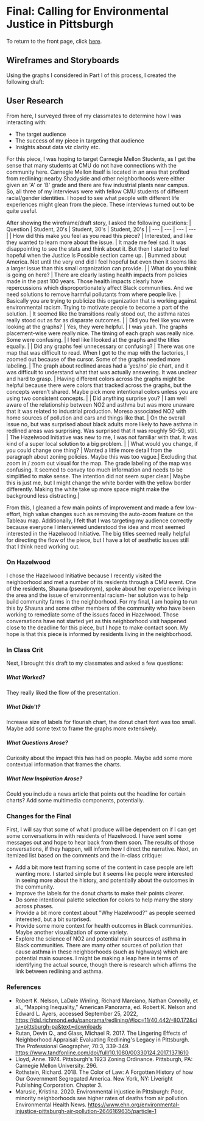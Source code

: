# Final: Calling for Environmental Justice in Pittsburgh
To return to the front page, click [here](https://jameson-c.github.io/viz-portfolio).
## Wireframes and Storyboards
Using the graphs I considered in Part I of this process, I created the following draft:
<script src="https://carnegiemellon.shorthandstories.com/toxic/embed.js"></script>

## User Research
From here, I surveyed three of my classmates to determine how I was interacting with:
* The target audience
* The success of my piece in targeting that audience
* Insights about data viz clarity etc.

For this piece, I was hoping to target Carnegie Mellon Students, as I get the sense that many students at CMU do not have connections with the community here. Carnegie Mellon itself is located in an area that profited from redlining: nearby Shadyside and other neighborhoods were either given an 'A' or 'B' grade and there are few industrial plants near campus. So, all three of my interviews were with fellow CMU students of different racial/gender identities. I hoped to see what people with different life experiences might glean from the piece. These interviews turned out to be quite useful.

After showing the wireframe/draft story, I asked the following questions:
| Question | Student, 20's | Student, 30's | Student, 20's |
| --- | --- | --- | --- |
| How did this make you feel as you read this piece? | Interested, and like they wanted to learn more about the issue. | It made me feel sad. It was disappointing to see the stats and think about it. But then I started to feel hopeful when the Justice Is Possible section came up. | Bummed about America. Not until the very end did I feel hopeful but even then it seems like a larger issue than this small organization can provide. |
| What do you think is going on here? | There are clearly lasting health impacts from policies made in the past 100 years. Those health impacts clearly have repercussions which disproportionately affect Black communities. And we need solutions to remove harmful pollutants from where people live. | Basically you are trying to publicize this organization that is working against environmental racism. Trying to motivate people to become a part of the solution. | It seemed like the transitions really stood out, the asthma rates really stood out as far as disparate outcomes. |
| Did you feel like you were looking at the graphs? | Yes, they were helpful. | I was yeah. The graphs placement-wise were really nice. The timing of each graph was really nice. Some were confusing. | I feel like I looked at the graphs and the titles equally. |
| Did any graphs feel unnecessary or confusing? | There was one map that was difficult to read. When I got to the map with the factories, I zoomed out because of the cursor. Some of the graphs needed more labeling. | The graph about redlined areas had a ‘yes/no’ pie chart, and it was difficult to understand what that was actually answering. It was unclear and hard to grasp. | Having different colors across the graphs might be helpful because there were colors that tracked across the graphs, but the concepts weren’t shared. Maybe pick more intentional colors unless you are using two consistent concepts. |
| Did anything surprise you? | I am well aware of the relationship between NO2 and asthma but was more unaware that it was related to industrial production. Moreso associated NO2 with home sources of pollution and cars and things like that. | On the overall issue no, but was surprised about black adults more likely to have asthma in redlined areas was surprising. Was surprised that it was roughly 50-50, still. | The Hazelwood Initiative was new to me, I was not familiar with that. It was kind of a super local solution to a big problem. | 
| What would you change, if you could change one thing? | Wanted a little more detail from the paragraph about zoning policies. Maybe this was too vague.| Excluding that zoom in / zoom out visual for the map. The grade labeling of the map was confusing. It seemed to convey too much information and needs to be simplified to make sense. The intention did not seem super clear.| Maybe this is just me, but I might change the white border with the yellow border differently. Making the white take up more space might make the background less distracting.|

From this, I gleaned a few main points of improvement and made a few low-effort, high value changes such as removing the auto-zoom feature on the Tableau map. Additionally, I felt that I was targeting my audience correctly because everyone I interviewed understood the idea and most seemed interested in the Hazelwood Initiative. The big titles seemed really helpful for directing the flow of the piece, but I have a lot of aesthetic issues still that I think need working out.

### On Hazelwood
I chose the Hazelwood Initiative because I recently visited the neighborhood and met a number of its residents through a CMU event. One of the residents, Shauna (pseudonym), spoke about her experience living in the area and the issue of environmental racism- her solution was to help build community farms in the neighborhood. For my final, I am hoping to run this by Shauna and some other members of the community who have been working to remediate some of the issues faced in Hazelwood. Those conversations have not started yet as this neighborhood visit happened close to the deadline for this piece, but I hope to make contact soon. My hope is that this piece is informed by residents living in the neighborhood.

### In Class Crit
Next, I brought this draft to my classmates and asked a few questions:
##### What Worked?
They really liked the flow of the presentation.
##### What Didn't?
Increase size of labels for flourish chart, the donut chart font was too small.
Maybe add some text to frame the graphs more extensively.
##### What Questions Arose?
Curiosity about the impact this has had on people. Maybe add some more contextual information that frames the charts.
##### What New Inspiration Arose?
Could you include a news article that points out the headline for certain charts? Add some multimedia components, potentially.

### Changes for the Final
First, I will say that some of what I produce will be dependent on if I can get some conversations in with residents of Hazelwood. I have sent some messages out and hope to hear back from them soon. The results of those conversations, if they happen, will inform how I direct the narrative. Next, an itemized list based on the comments and the in-class critique:
* Add a bit more text framing some of the content in case people are left wanting more. I started simple but it seems like people were interested in seeing more about the history, and potentially about the outcomes in the community.
* Improve the labels for the donut charts to make their points clearer.
* Do some intentional palette selection for colors to help marry the story across phases.
* Provide a bit more context about "Why Hazelwood?" as people seemed interested, but a bit surprised.
* Provide some more context for health outcomes in Black communities. Maybe another visualization of some variety.
* Explore the science of NO2 and potential main sources of asthma in Black communities. There are many other sources of pollution that cause asthma in these neighborhoods (such as highways) which are potential main sources. I might be making a leap here in terms of identifying the actual source, though there is research which affirms the link between redlining and asthma. 

### References
* Robert K. Nelson, LaDale Winling, Richard Marciano, Nathan Connolly, et al., “Mapping Inequality,” American Panorama, ed. Robert K. Nelson and Edward L. Ayers, accessed September 25, 2022, https://dsl.richmond.edu/panorama/redlining/#loc=11/40.442/-80.172&city=pittsburgh-pa&text=downloads
* Rutan, Devin Q., and Glass, Michael R. 2017. The Lingering Effects of Neighborhood Appraisal: Evaluating Redlining's Legacy in Pittsburgh. The Professional Geographer, 70:3, 339-349. https://www.tandfonline.com/doi/full/10.1080/00330124.2017.1371610
* Lloyd, Anne. 1974. Pittsburgh's 1923 Zoning Ordinance. Pittsburgh, PA: Carnegie Mellon University. 296.
* Rothstein, Richard. 2018. The Color of Law: A Forgotten History of how Our Government Segregated America. New York, NY: Liveright Publishing Corporation. Chapter 3.
* Marusic, Kristina. 2020. Environmental injustice in Pittsburgh: Poor, minority neighborhoods see higher rates of deaths from air pollution. Environmental Health News. https://www.ehn.org/environmental-injustice-pittsburgh-air-pollution-2646169635/particle-1


